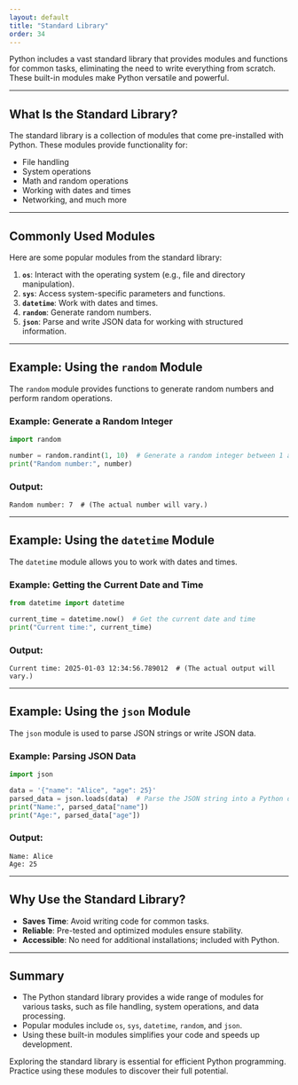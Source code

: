```yaml
---
layout: default
title: "Standard Library"
order: 34
---
```


Python includes a vast standard library that provides modules and functions for common tasks, eliminating the need to write everything from scratch. These built-in modules make Python versatile and powerful.

---

## What Is the Standard Library?

The standard library is a collection of modules that come pre-installed with Python. These modules provide functionality for:
- File handling
- System operations
- Math and random operations
- Working with dates and times
- Networking, and much more

---

## Commonly Used Modules

Here are some popular modules from the standard library:

1. **`os`**: Interact with the operating system (e.g., file and directory manipulation).
2. **`sys`**: Access system-specific parameters and functions.
3. **`datetime`**: Work with dates and times.
4. **`random`**: Generate random numbers.
5. **`json`**: Parse and write JSON data for working with structured information.

---

## Example: Using the `random` Module

The `random` module provides functions to generate random numbers and perform random operations.

### Example: Generate a Random Integer

```python
import random

number = random.randint(1, 10)  # Generate a random integer between 1 and 10
print("Random number:", number)
```

### Output:

```plaintext
Random number: 7  # (The actual number will vary.)
```

---

## Example: Using the `datetime` Module

The `datetime` module allows you to work with dates and times.

### Example: Getting the Current Date and Time

```python
from datetime import datetime

current_time = datetime.now()  # Get the current date and time
print("Current time:", current_time)
```

### Output:

```plaintext
Current time: 2025-01-03 12:34:56.789012  # (The actual output will vary.)
```

---

## Example: Using the `json` Module

The `json` module is used to parse JSON strings or write JSON data.

### Example: Parsing JSON Data

```python
import json

data = '{"name": "Alice", "age": 25}'
parsed_data = json.loads(data)  # Parse the JSON string into a Python dictionary
print("Name:", parsed_data["name"])
print("Age:", parsed_data["age"])
```

### Output:

```plaintext
Name: Alice
Age: 25
```

---

## Why Use the Standard Library?

- **Saves Time**: Avoid writing code for common tasks.
- **Reliable**: Pre-tested and optimized modules ensure stability.
- **Accessible**: No need for additional installations; included with Python.

---

## Summary

- The Python standard library provides a wide range of modules for various tasks, such as file handling, system operations, and data processing.
- Popular modules include `os`, `sys`, `datetime`, `random`, and `json`.
- Using these built-in modules simplifies your code and speeds up development.

Exploring the standard library is essential for efficient Python programming. Practice using these modules to discover their full potential.
